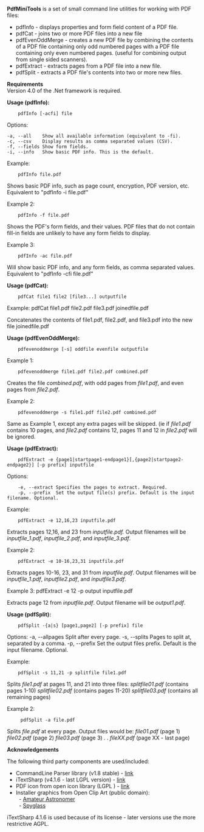 **PdfMiniTools** is a set of small command line  utilities for working with PDF files:
- pdfInfo - displays properties and form field content of a PDF file.
- pdfCat - joins two or more PDF files into a new file 
- pdfEvenOddMerge - creates a new PDF file by combining the contents of a PDF file containing only odd numbered pages with a PDF file containing only even numbered pages. (useful for combining output from single sided scanners).
- pdfExtract - extracts pages from a PDF file into a new file.
- pdfSplit - extracts a PDF file's contents into two or more new files.


**Requirements**<br/>
Version 4.0 of the .Net framework is required.




**Usage (pdfInfo):**

        
        pdfInfo [-acfi] file
        
Options:


    -a, --all	 Show all available information (equivalent to -fi). 
    -c, --csv	 Display results as comma separated values (CSV). 
    -f, --fields Show form fields. 
    -i, --info	 Show basic PDF info. This is the default.

Example:

        
        pdfInfo file.pdf
        
Shows basic PDF info, such as page count, encryption, PDF version, etc. Equivalent to "pdfInfo -i file.pdf"



Example 2:


        pdfInfo -f file.pdf


Shows the PDF's form fields, and their values. PDF files that do not contain fill-in fields are unlikely to have any form fields to display.



Example 3:

        pdfInfo -ac file.pdf  

Will show basic PDF info, and any form fields, as comma separated values. Equivalent to "pdfInfo -cfi file.pdf"



**Usage (pdfCat):**


        pdfCat file1 file2 [file3...] outputfile


Example:
        pdfCat file1.pdf file2.pdf file3.pdf joinedfile.pdf  

Concatenates the contents of file1.pdf, file2.pdf, and file3.pdf into the new file joinedfile.pdf



**Usage (pdfEvenOddMerge):**


        pdfevenoddmerge [-s] oddfile evenfile outputfile

Example 1:

        pdfevenoddmerge file1.pdf file2.pdf combined.pdf

Creates the file *combined.pdf*, with odd pages from *file1.pdf*, and even pages from *file2.pdf*.



Example 2:

        pdfevenoddmerge -s file1.pdf file2.pdf combined.pdf

Same as Example 1, except any extra pages will be skipped. (ie if *file1.pdf* contains 10 pages, and *file2.pdf* contains 12,  pages 11 and 12 in *file2.pdf* will be ignored.



**Usage (pdfExtract):**

        pdfExtract -e {page1|startpage1-endpage1}[,{page2|startpage2-endpage2}] [-p prefix] inputfile

Options:

        -e, --extract Specifies the pages to extract. Required. 
        -p, --prefix  Set the output file(s) prefix. Default is the input filename. Optional.



Example:

        pdfExtract -e 12,16,23 inputfile.pdf

Extracts pages 12,16, and 23 from *inputfile.pdf.* Output filenames will be *inputfile_1.pdf*, *inputfile_2.pdf*, and *inputfile_3.pdf*.



Example 2:

        pdfExtract -e 10-16,23,31 inputfile.pdf

Extracts pages 10-16, 23, and 31 from *inputfile.pdf*. Output filenames will be *inputfile_1.pdf*, *inputfile2.pdf*, and *inputfile3.pdf*.



Example 3:
        pdfExtract -e 12 -p output inputfile.pdf  

Extracts page 12 from *inputfile.pdf*. Output filename will be *output1.pdf*.



**Usage (pdfSplit):**

        pdfSplit -{a|s} [page1,page2] [-p prefix] file

Options:
        -a, --allpages Split after every page. 
        -s, --splits   Pages to split at, separated by a comma. 
        -p, --prefix   Set the output files prefix. Default is the input filename. Optional.

Example:

        pdfSplit -s 11,21 -p splitfile file1.pdf  

Splits *file1.pdf* at pages 11, and 21 into three files:
*splitfile01.pdf* (contains pages 1-10) 
*splitfile02.pdf* (contains pages 11-20) 
*splitfile03.pdf* (contains all remaining pages)



Example 2:

         pdfSplit -a file.pdf   

Splits *file.pdf* at every page. Output files would be:
*file01.pdf* (page 1)
*file02.pdf* (page 2) 
*file03.pdf* (page 3) 
. 
. 
*fileXX.pdf* (page XX - last page)


**Acknowledgements**

The following third party components are used/included:
-   CommandLine Parser library (v1.8 stable) - [link][1]
-   iTextSharp (v4.1.6 - last LGPL version) - [link][2]
-   PDF icon from open icon library (LGPL ) - [link][3]
-   Installer graphics from Open Clip Art (public domain):<br/>
&nbsp; - [Amateur Astronomer][4]<br/>
&nbsp; - [Spyglass][5]  

[1]: <http://commandline.codeplex.com/>

[5]: <http://openclipart.org/detail/28059/spyglass1-by-crimperman>

[4]: <http://openclipart.org/detail/139579/amateur-astronomer-by-sunking2>

[3]: <http://openiconlibrary.sourceforge.net/gallery2/?./Icons/apps/acroread.png>

[2]: <http://itextsharp.svn.sourceforge.net/viewvc/itextsharp/tags/iTextSharp_4_1_6/>

iTextSharp 4.1.6 is used because of its license - later versions use the more restrictive AGPL.
